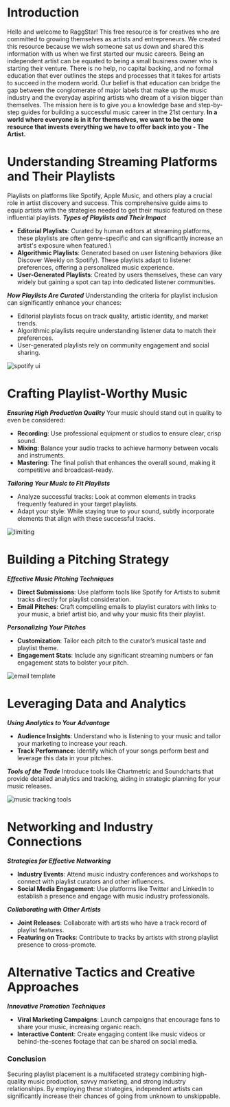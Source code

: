 <script lang='ts'>
  import BlogPageTemplate from '$lib/components/blog/BlogPageTemplate.svelte';
  import type { BlogCardProps } from '$lib/repositories/BlogPostRepository';
  import { ASSETS_PATH } from '$lib/repositories/BlogPostRepository';
  import { orderedBlogPosts } from '$lib/repositories/BlogPostRepository';
  import { page } from '$app/stores';

  const blogPostInfo: BlogCardProps = orderedBlogPosts.find((post) => post.slug === $page.route.id?.split('/')[3]);
  const assetsUrl = `${ASSETS_PATH}/${blogPostInfo.image}`;

  const img1 = `${assetsUrl}/img1.jpeg`;
  const img2 = `${assetsUrl}/img2.jpeg`;
  const img3 = `${assetsUrl}/img3.jpeg`;
  const img4 = `${assetsUrl}/img4.jpeg`;
  const gif1 = `${assetsUrl}/gif1.gif`;
</script>

<BlogPageTemplate
  title={blogPostInfo.title}
  subtitle={blogPostInfo.subtitle}
  published_date={blogPostInfo.date_published}
  coverImg={blogPostInfo.image}>

# Introduction
Hello and welcome to RaggStar! This free resource is for creatives who are committed to growing themselves as artists and entrepreneurs. We created this resource because we wish someone sat us down and shared this information with us when we first started our music careers. Being an independent artist can be equated to being a small business owner who is starting their venture. There is no help, no capital backing, and no formal education that ever outlines the steps and processes that it takes for artists to succeed in the modern world. Our belief is that education can bridge the gap between the conglomerate of major labels that make up the music industry and the everyday aspiring artists who dream of a vision bigger than themselves. The mission here is to give you a knowledge base and step-by-step guides for building a successful music career in the 21st century. **In a world where everyone is in it for themselves, we want to be the one resource that invests everything we have to offer back into you - The Artist.**

# Understanding Streaming Platforms and Their Playlists
Playlists on platforms like Spotify, Apple Music, and others play a crucial role in artist discovery and success. This comprehensive guide aims to equip artists with the strategies needed to get their music featured on these influential playlists.
**_Types of Playlists and Their Impact_**
* **Editorial Playlists**: Curated by human editors at streaming platforms, these playlists are often genre-specific and can significantly increase an artist's exposure when featured.\
* **Algorithmic Playlists**: Generated based on user listening behaviors (like Discover Weekly on Spotify). These playlists adapt to listener preferences, offering a personalized music experience.
* **User-Generated Playlists**: Created by users themselves, these can vary widely but gaining a spot can tap into dedicated listener communities.

**_How Playlists Are Curated_**
Understanding the criteria for playlist inclusion can significantly enhance your chances:
* Editorial playlists focus on track quality, artistic identity, and market trends.
* Algorithmic playlists require understanding listener data to match their preferences.
* User-generated playlists rely on community engagement and social sharing.

![spotify ui]({gif1})

# Crafting Playlist-Worthy Music

**_Ensuring High Production Quality_**
Your music should stand out in quality to even be considered:
* **Recording**: Use professional equipment or studios to ensure clear, crisp sound.
* **Mixing**: Balance your audio tracks to achieve harmony between vocals and instruments.
* **Mastering**: The final polish that enhances the overall sound, making it competitive and broadcast-ready.

**_Tailoring Your Music to Fit Playlists_**
* Analyze successful tracks: Look at common elements in tracks frequently featured in your target playlists.
* Adapt your style: While staying true to your sound, subtly incorporate elements that align with these successful tracks.

![limiting]({img1})

# Building a Pitching Strategy

**_Effective Music Pitching Techniques_**
* **Direct Submissions**: Use platform tools like Spotify for Artists to submit tracks directly for playlist consideration.
* **Email Pitches**: Craft compelling emails to playlist curators with links to your music, a brief artist bio, and why your music fits their playlist.

**_Personalizing Your Pitches_**
* **Customization**: Tailor each pitch to the curator’s musical taste and playlist theme.
* **Engagement Stats**: Include any significant streaming numbers or fan engagement stats to bolster your pitch.

![email template]({img2})

# Leveraging Data and Analytics

**_Using Analytics to Your Advantage_**
* **Audience Insights**: Understand who is listening to your music and tailor your marketing to increase your reach.
* **Track Performance**: Identify which of your songs perform best and leverage this data in your pitches.

**_Tools of the Trade_**
Introduce tools like Chartmetric and Soundcharts that provide detailed analytics and tracking, aiding in strategic planning for your music releases.

![music tracking tools]({img3})

# Networking and Industry Connections

**_Strategies for Effective Networking_**
* **Industry Events**: Attend music industry conferences and workshops to connect with playlist curators and other influencers.
* **Social Media Engagement**: Use platforms like Twitter and LinkedIn to establish a presence and engage with music industry professionals.

**_Collaborating with Other Artists_**
* **Joint Releases**: Collaborate with artists who have a track record of playlist features.
* **Featuring on Tracks**: Contribute to tracks by artists with strong playlist presence to cross-promote.

# Alternative Tactics and Creative Approaches

**_Innovative Promotion Techniques_**
* **Viral Marketing Campaigns**: Launch campaigns that encourage fans to share your music, increasing organic reach.
* **Interactive Content**: Create engaging content like music videos or behind-the-scenes footage that can be shared on social media.

### Conclusion
Securing playlist placement is a multifaceted strategy combining high-quality music production, savvy marketing, and strong industry relationships. By employing these strategies, independent artists can significantly increase their chances of going from unknown to unskippable.

</BlogPageTemplate>

